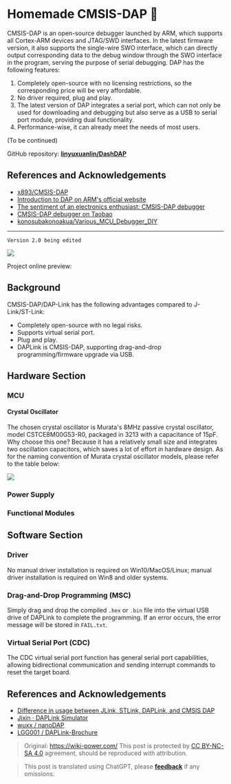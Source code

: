 # Homemade CMSIS-DAP 🚧

CMSIS-DAP is an open-source debugger launched by ARM, which supports all Cortex-ARM devices and JTAG/SWD interfaces. In the latest firmware version, it also supports the single-wire SWO interface, which can directly output corresponding data to the debug window through the SWO interface in the program, serving the purpose of serial debugging. DAP has the following features:

1. Completely open-source with no licensing restrictions, so the corresponding price will be very affordable.
2. No driver required, plug and play.
3. The latest version of DAP integrates a serial port, which can not only be used for downloading and debugging but also serve as a USB to serial port module, providing dual functionality.
4. Performance-wise, it can already meet the needs of most users.

(To be continued)

GitHub repository: [**linyuxuanlin/DashDAP**](https://github.com/linyuxuanlin/DashDAP)

## References and Acknowledgements

- [x893/CMSIS-DAP](https://github.com/x893/CMSIS-DAP)
- [Introduction to DAP on ARM's official website](http://www.keil.com/pack/doc/cmsis/DAP/html/index.html)
- [The sentiment of an electronics enthusiast: CMSIS-DAP debugger](http://www.stmcu.org.cn/module/forum/thread-610968-1-2.html)
- [CMSIS-DAP debugger on Taobao](https://item.taobao.com/item.htm?spm=a1z10.1-c.w5003-21405148310.36.78726a3dta5ieC&id=550828063764&scene=taobao_shop)
- [konosubakonoakua/Various_MCU_Debugger_DIY](https://github.com/konosubakonoakua/Various_MCU_Debugger_DIY)

---

`Version 2.0 being edited`

![](https://media.wiki-power.com/img/20200613154907.jpg)

Project online preview:

<div class="altium-iframe-viewer">
  <div
    class="altium-ecad-viewer"
    data-project-src="https://github.com/linyuxuanlin/DashDAP/raw/master/Hardware/DashDAP.zip"
  ></div>
</div>

## Background

CMSIS-DAP/DAP-Link has the following advantages compared to J-Link/ST-Link:

- Completely open-source with no legal risks.
- Supports virtual serial port.
- Plug and play.
- DAPLink is CMSIS-DAP, supporting drag-and-drop programming/firmware upgrade via USB.

## Hardware Section

### MCU

#### Crystal Oscillator

The chosen crystal oscillator is Murata's 8MHz passive crystal oscillator, model CSTCE8M00G53-R0, packaged in 3213 with a capacitance of 15pF. Why choose this one? Because it has a relatively small size and integrates two oscillation capacitors, which saves a lot of effort in hardware design. As for the naming convention of Murata crystal oscillator models, please refer to the table below:

![](https://media.wiki-power.com/img/20200612143451.jpg)

### Power Supply

### Functional Modules

## Software Section

### Driver

No manual driver installation is required on Win10/MacOS/Linux; manual driver installation is required on Win8 and older systems.

### Drag-and-Drop Programming (MSC)

Simply drag and drop the compiled `.hex` or `.bin` file into the virtual USB drive of DAPLink to complete the programming. If an error occurs, the error message will be stored in `FAIL.txt`.

### Virtual Serial Port (CDC)

The CDC virtual serial port function has general serial port capabilities, allowing bidirectional communication and sending interrupt commands to reset the target board.

## References and Acknowledgements

- [Difference in usage between JLink, STLink, DAPLink, and CMSIS DAP](https://blog.csdn.net/zhouml_msn/article/details/105298776)
- [Jixin · DAPLink Simulator](https://www.jixin.pro/bbs/topic/4187)
- [wuxx / nanoDAP](https://github.com/wuxx/nanoDAP)
- [LGG001 / DAPLink-Brochure](https://github.com/LGG001/DAPLink-Brochure)

> Original: <https://wiki-power.com/>
> This post is protected by [CC BY-NC-SA 4.0](https://creativecommons.org/licenses/by/4.0/deed.en) agreement, should be reproduced with attribution.

> This post is translated using ChatGPT, please [**feedback**](https://github.com/linyuxuanlin/Wiki_MkDocs/issues/new) if any omissions.
